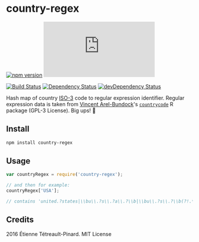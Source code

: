 # country-regex

[![npm version][1]][1a]
[![gzip size][8]][1a]

[![Build Status][2]][2a]
[![Dependency Status][3]][3a]
[![devDependency Status][4]][4a]

Hash map of country [ISO-3][5] code to regular expression identifier. Regular
expression data is taken from [Vincent Arel-Bundock][6]'s [`countrycode`][7] R
package (GPL-3 License). Big ups! :beers:


## Install

```bash
npm install country-regex
```

## Usage

```js
var countryRegex = require('country-regex');

// and then for example:
countryRegex['USA'];

// contains 'united.?states|\\bu\\.?s\\.?a\\.?\\b|\\bu\\.?s\\.?\\b(?!.*islands)'
```

## Credits

2016 Étienne Tétreault-Pinard. MIT License


[1]: https://badge.fury.io/js/country-regex.svg
[1a]: https://badge.fury.io/js/country-regex
[2]: https://travis-ci.org/etpinard/country-regex.svg?branch=master
[2a]: https://travis-ci.org/etpinard/country-regex
[3]: https://david-dm.org/etpinard/country-regex.svg?style=flat-square
[3a]: https://david-dm.org/etpinard/country-regex
[4]: https://david-dm.org/etpinard/country-regex/dev-status.svg?style=flat-square
[4a]: https://david-dm.org/etpinard/country-regex#info=devDependencies
[5]: https://en.wikipedia.org/wiki/ISO_3166-1_alpha-3
[6]: https://github.com/vincentarelbundock
[7]: https://github.com/vincentarelbundock/countrycode
[8]: https://badges.herokuapp.com/size/npm/country-regex/index.js?gzip=true
